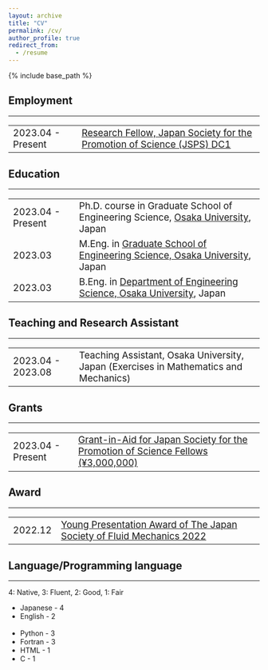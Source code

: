 ```yaml
---
layout: archive
title: "CV"
permalink: /cv/
author_profile: true
redirect_from:
  - /resume
---
```


{% include base_path %}

## Employment
----
<table style="border:none;font-size: 14pt;cellspacing=0">
    <tr style="border:none;">
        <td style="border:none;">2023.04 - Present</td><td style="border:none;"><a href="https://www.jsps.go.jp/english/e-pd/">Research Fellow, Japan Society for the Promotion of Science (JSPS) DC1</a></td>
    </tr>
</table>

## Education
----
<table style="border:none;font-size: 14pt;cellspacing=0">
    <tr style="border:none;">
        <td style="border:none;">2023.04 - Present</td><td style="border:none;">Ph.D. course in Graduate School of Engineering Science, <a href="https://www.es.osaka-u.ac.jp/en/">Osaka University</a>, Japan</td>
    </tr>
    <tr style="border:none;">
        <td style="border:none;">2023.03</td><td style="border:none;">M.Eng. in <a href="https://www.es.osaka-u.ac.jp/en/">Graduate School of Engineering Science, Osaka University</a>, Japan</td>
    </tr>
    <tr style="border:none;">
        <td style="border:none;">2023.03</td><td style="border:none;">B.Eng. in <a href="https://www.es.osaka-u.ac.jp/en/">Department of Engineering Science, Osaka University</a>, Japan</td>
    </tr>
</table>

## Teaching and Research Assistant
----
<table style="border:none;font-size: 14pt;cellspacing=0">
    <tr style="border:none;">
        <td style="border:none;">2023.04 - 2023.08</td><td style="border:none;">Teaching Assistant, Osaka University, Japan (Exercises in Mathematics and Mechanics)</td>
    </tr>
</table>

## Grants
----
<table style="border:none;font-size: 14pt;cellspacing=0">
    <tr style="border:none;">
        <td style="border:none;">2023.04 - Present</td><td style="border:none;"><a href="https://kaken.nii.ac.jp/grant/KAKENHI-PROJECT-23KJ1528/">Grant-in-Aid for Japan Society for the Promotion of Science Fellows (¥3,000,000)</a></td>
    </tr>
</table>

## Award
----
<table style="border:none;font-size: 14pt;cellspacing=0">
    <tr style="border:none;">
        <td style="border:none;">2022.12</td><td style="border:none;"><a href="https://www.nagare.or.jp/prize/6403/6802.html">Young Presentation Award of The Japan Society of Fluid Mechanics 2022</a></td>
    </tr>
</table>

## Language/Programming language
----
4: Native, 3: Fluent, 2: Good, 1: Fair

<ul style="margin-top: 0;margin-bottom: 0">
<li>Japanese - 4</li>
<li>English - 2</li>
</ul>
</br>
<ul style="margin-top: 0;margin-bottom: 0">
<li>Python - 3</li>
<li>Fortran - 3</li>
<li>HTML - 1</li>
<li>C - 1</li>
</ul>

<!-- <tr style="border:none;">
    <td style="border:none;">2023.04 - Present</td><td style="border:none;"><a href="https://www.isas.jaxa.jp/en/researchers/inter-university/">Inter-University Research System Researcher, JAXA Institute of Space and Astronautical Science</a></td>
</tr> -->